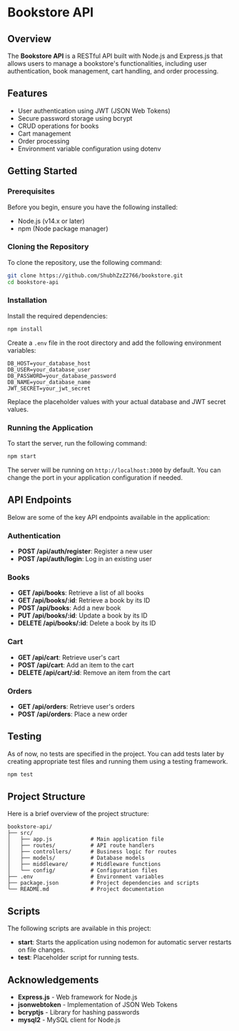 # Bookstore API

## Overview

The **Bookstore API** is a RESTful API built with Node.js and Express.js that allows users to manage a bookstore's functionalities, including user authentication, book management, cart handling, and order processing.

## Features

- User authentication using JWT (JSON Web Tokens)
- Secure password storage using bcrypt
- CRUD operations for books
- Cart management
- Order processing
- Environment variable configuration using dotenv

## Getting Started

### Prerequisites

Before you begin, ensure you have the following installed:

- Node.js (v14.x or later)
- npm (Node package manager)

### Cloning the Repository

To clone the repository, use the following command:

```bash
git clone https://github.com/ShubhZzZ2766/bookstore.git
cd bookstore-api
```

### Installation

Install the required dependencies:

```bash
npm install
```

Create a `.env` file in the root directory and add the following environment variables:

```
DB_HOST=your_database_host
DB_USER=your_database_user
DB_PASSWORD=your_database_password
DB_NAME=your_database_name
JWT_SECRET=your_jwt_secret
```

Replace the placeholder values with your actual database and JWT secret values.

### Running the Application

To start the server, run the following command:

```bash
npm start
```

The server will be running on `http://localhost:3000` by default. You can change the port in your application configuration if needed.

## API Endpoints

Below are some of the key API endpoints available in the application:

### Authentication

- **POST /api/auth/register**: Register a new user
- **POST /api/auth/login**: Log in an existing user

### Books

- **GET /api/books**: Retrieve a list of all books
- **GET /api/books/:id**: Retrieve a book by its ID
- **POST /api/books**: Add a new book
- **PUT /api/books/:id**: Update a book by its ID
- **DELETE /api/books/:id**: Delete a book by its ID

### Cart

- **GET /api/cart**: Retrieve user's cart
- **POST /api/cart**: Add an item to the cart
- **DELETE /api/cart/:id**: Remove an item from the cart

### Orders

- **GET /api/orders**: Retrieve user's orders
- **POST /api/orders**: Place a new order

## Testing

As of now, no tests are specified in the project. You can add tests later by creating appropriate test files and running them using a testing framework.

```bash
npm test
```

## Project Structure

Here is a brief overview of the project structure:

```
bookstore-api/
├── src/
│   ├── app.js            # Main application file
│   ├── routes/           # API route handlers
│   ├── controllers/      # Business logic for routes
│   ├── models/           # Database models
│   ├── middleware/       # Middleware functions
│   └── config/           # Configuration files
├── .env                  # Environment variables
├── package.json          # Project dependencies and scripts
└── README.md             # Project documentation
```

## Scripts

The following scripts are available in this project:

- **start**: Starts the application using nodemon for automatic server restarts on file changes.
- **test**: Placeholder script for running tests.


## Acknowledgements

- **Express.js** - Web framework for Node.js
- **jsonwebtoken** - Implementation of JSON Web Tokens
- **bcryptjs** - Library for hashing passwords
- **mysql2** - MySQL client for Node.js